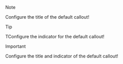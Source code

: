> [!note]
> Configure the title of the default callout!

> [!TIP]
> TConfigure the indicator for the default callout!

> [!Important]
> Configure the title and indicator of the default callout!
